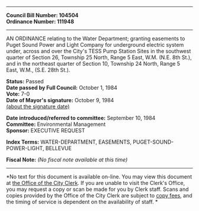 * * * * *  
  
**Council Bill Number: [](#h0)[](#h2)104504**   
**Ordinance Number: 111948**  
  
* * * * *  
  
AN ORDINANCE relating to the Water Department; granting easements to Puget Sound Power and Light Company for underground electric system under, across and over the City's TESS Pump Station Sites in the southwest quarter of Section 26, Township 25 North, Range 5 East, W.M. (N.E. 8th St.), and in the northeast quarter of Section 10, Township 24 North, Range 5 East, W.M., (S.E. 28th St.).  
  
**Status:** Passed   
**Date passed by Full Council:** October 1, 1984   
**Vote:** 7-0   
**Date of Mayor's signature:** October 9, 1984   
[(about the signature date)](/~public/approvaldate.htm)   
  
  
**Date introduced/referred to committee:** September 10, 1984   
**Committee:** Environmental Management   
**Sponsor:** EXECUTIVE REQUEST   
  
**Index Terms:** WATER-DEPARTMENT, EASEMENTS, PUGET-SOUND-POWER-LIGHT, BELLEVUE  
  
**Fiscal Note:** *(No fiscal note available at this time)*  
  
* * * * *  
  
*No text for this document is available on-line. You may view this document at [the Office of the City Clerk](http://www.seattle.gov/leg/clerk/contactUs.htm). If you are unable to visit the Clerk's Office, you may request a copy or scan be made for you by Clerk staff. Scans and copies provided by the Office of the City Clerk are subject to [copy fees](http://clerk.seattle.gov/~public/clerkfees.htm), and the timing of service is dependent on the availability of staff. *  
  
  
